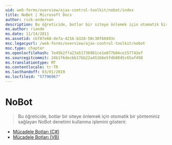 ```yaml
---
uid: web-forms/overview/ajax-control-toolkit/nobot/index
title: NoBot | Microsoft Docs
author: rick-anderson
description: Bu öğreticide, botlar bir siteye önlemek için otomatik bir yönteminiz sağlayan NoBot denetimi kullanma işlemini gösterir.
ms.author: riande
ms.date: 11/14/2011
ms.assetid: cbf87e68-de7a-4216-b328-50c30f68493c
msc.legacyurl: /web-forms/overview/ajax-control-toolkit/nobot
msc.type: chapter
ms.openlocfilehash: 7e45b2ffa23a51736981ce1e077b04ce157742ef
ms.sourcegitcommit: 24b1f6decbb17bb22a45166e5fdb0845c65af498
ms.translationtype: MT
ms.contentlocale: tr-TR
ms.lasthandoff: 03/01/2019
ms.locfileid: "57796967"
---
```

<a name="nobot"></a>NoBot
====================
> Bu öğreticide, botlar bir siteye önlemek için otomatik bir yönteminiz sağlayan NoBot denetimi kullanma işlemini gösterir.


- [Mücadele Botları (C#)](fighting-bots-cs.md)
- [Mücadele Botları (VB)](fighting-bots-vb.md)
